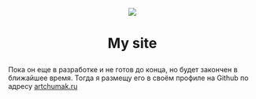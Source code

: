 <p align="center"><img src="https://img.icons8.com/emoji/100/000000/dog-face.png"/></p>  

# <p align="center">My site</p>

Пока он еще в разработке и не готов до конца, но будет закончен в ближайшее время. Тогда я размещу его в своём профиле на Github по адресу [artchumak.ru](https://artchumak.ru)

